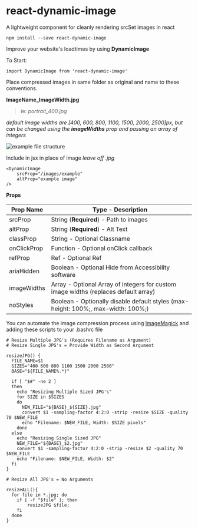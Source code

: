 # react-dynamic-image

A lightweight component for cleanly rendering srcSet images in react

`npm install --save react-dynamic-image`

Improve your website's loadtimes by using **DynamicImage**

To Start:

`import DynamicImage from 'react-dynamic-image'`

Place compressed images in same folder as original and name to these conventions.

**ImageName_ImageWidth.jpg**

> ie: _portrait_400.jpg_

_default image widths are [400, 600, 800, 1100, 1500, 2000, 2500]px, but can be changed using the **imageWidths** prop and passing an array of integers_

![example file structure](https://i.imgur.com/GzCo7gO.png)

Include in jsx in place of image _leave off .jpg_

```
<DynamicImage
    srcProp="/images/example"
    altProp="example image"
/>
```

**Props**

| Prop Name   | Type - Description                                                                  |
| ----------- | ----------------------------------------------------------------------------------- |
| srcProp     | String (**Required**) - Path to images                                              |
| altProp     | String (**Required**) - Alt Text                                                    |
| classProp   | String - Optional Classname                                                         |
| onClickProp | Function - Optional onClick callback                                                |
| refProp     | Ref - Optional Ref                                                                  |
| ariaHidden  | Boolean - Optional Hide from Accessibility software                                 |
| imageWidths | Array - Optional Array of integers for custom image widths (replaces default array) |
| noStyles    | Boolean - Optionally disable default styles (max-height: 100%;, max-width: 100%;)   |

You can automate the image compression process using [ImageMagick](https://www.imagemagick.org/script/download.php) and adding these scripts to your .bashrc file

```
# Resize Multiple JPG's (Requires Filename as Argument)
# Resize Single JPG's = Provide Width as Second Argument

resizeJPG() {
  FILE_NAME=$1
  SIZES="400 600 800 1100 1500 2000 2500"
  BASE="${FILE_NAME%.*}"

  if [ "$#" -ne 2 ]
  then
    echo "Resizing Multiple Sized JPG's"
    for SIZE in $SIZES
    do
      NEW_FILE="${BASE}_${SIZE}.jpg"
      convert $1 -sampling-factor 4:2:0 -strip -resize $SIZE -quality 70 $NEW_FILE
      echo "Filename: $NEW_FILE, Width: $SIZE pixels"
    done
  else
    echo "Resizing Single Sized JPG"
    NEW_FILE="${BASE}_$2.jpg"
    convert $1 -sampling-factor 4:2:0 -strip -resize $2 -quality 70 $NEW_FILE
    echo "Filename: $NEW_FILE, Width: $2"
  fi
}

# Resize All JPG's = No Arguments

resizeALL(){
  for file in *.jpg; do
    if [ -f "$file" ]; then
        resizeJPG $file;
    fi
  done
}
```
